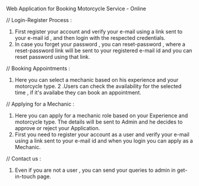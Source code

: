 Web Application for Booking Motorcycle Service - Online

// Login-Register Process :

1. First register your account and verify your e-mail using a link sent to your e-mail id , and then login with the respected credentials.
2. In case you forget your password , you can reset-password , where a reset-password link will be sent to your registered e-mail id and you can reset password using that link.


// Booking Appointments :

1. Here you can select a mechanic based on his experience and your motorcycle type.
2 .Users can check the availability for the selected time , if it's availabe they can book an appointment.


// Applying for a Mechanic :

1. Here you can apply for a mechanic role based on your Experience and motorcycle type. The details will be sent to Admin and he decides to approve or reject your Application.
2. First you need to register your account as a user and verify your e-mail using a link sent to your e-mail id and when you login you can apply as a Mechanic.


// Contact us :

1. Even if you are not a user , you can send your queries to admin in get-in-touch page.
